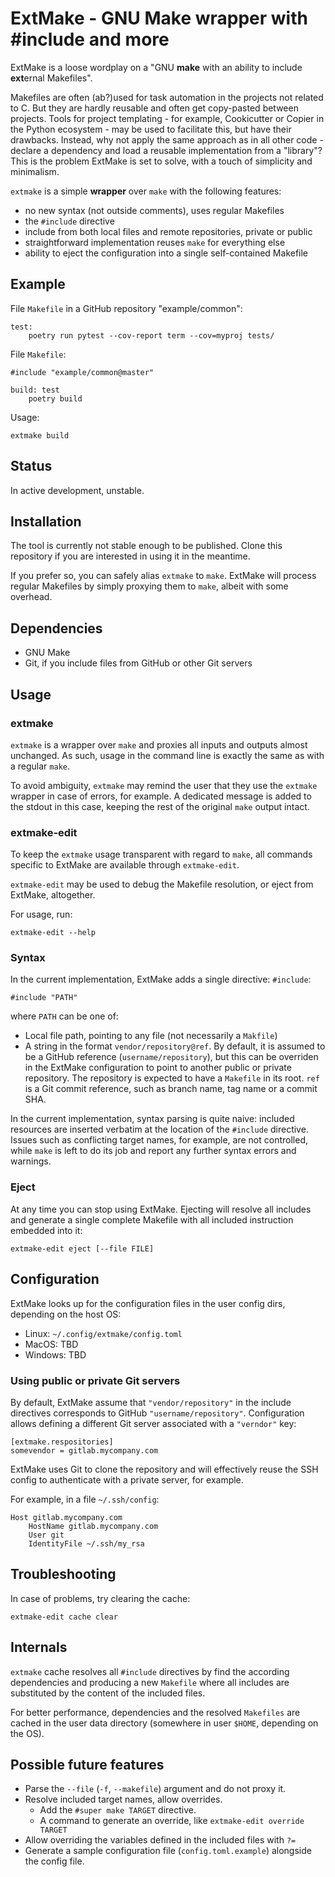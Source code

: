 # ExtMake - GNU Make wrapper with #include and more

ExtMake is a loose wordplay on a "GNU **make** with an ability to include
**ext**ernal Makefiles".

Makefiles are often (ab?)used for task automation in the projects not related
to C. But they are hardly reusable and often get copy-pasted between projects.
Tools for project templating - for example, Cookicutter or Copier in the Python
ecosystem - may be used to facilitate this, but have their drawbacks. Instead,
why not apply the same approach as in all other code - declare a dependency and
load a reusable implementation from a "library"? This is the problem ExtMake is
set to solve, with a touch of simplicity and minimalism.

`extmake` is a simple **wrapper** over `make` with the following features:

 - no new syntax (not outside comments), uses regular Makefiles
 - the `#include` directive
 - include from both local files and remote repositories, private or public
 - straightforward implementation reuses `make` for everything else
 - ability to eject the configuration into a single self-contained Makefile

## Example

File `Makefile` in a GitHub repository "example/common":

    test:
        poetry run pytest --cov-report term --cov=myproj tests/

File `Makefile`:

    #include "example/common@master"

    build: test
        poetry build

Usage:

    extmake build

## Status

In active development, unstable.

## Installation

The tool is currently not stable enough to be published. Clone this repository
if you are interested in using it in the meantime.

If you prefer so, you can safely alias `extmake` to `make`. ExtMake will
process regular Makefiles by simply proxying them to `make`, albeit with some
overhead.

## Dependencies

 - GNU Make
 - Git, if you include files from GitHub or other Git servers

## Usage

### extmake

`extmake` is a wrapper over `make` and proxies all inputs and outputs almost
unchanged. As such, usage in the command line is exactly the same as with a
regular `make`.

To avoid ambiguity, `extmake` may remind the user that they use the `extmake`
wrapper in case of errors, for example. A dedicated message is added to the
stdout in this case, keeping the rest of the original `make` output intact.

### extmake-edit

To keep the `extmake` usage transparent with regard to `make`, all commands
specific to ExtMake are available through `extmake-edit`.

`extmake-edit` may be used to debug the Makefile resolution, or eject from
ExtMake, altogether.

For usage, run:

    extmake-edit --help

### Syntax

In the current implementation, ExtMake adds a single directive: `#include`:

    #include "PATH"

where `PATH` can be one of:

 - Local file path, pointing to any file (not necessarily a `Makfile`)
 - A string in the format `vendor/repository@ref`. By default, it is assumed to
   be a GitHub reference (`username/repository`), but this can be overriden in
   the ExtMake configuration to point to another public or private repository.
   The repository is expected to have a `Makefile` in its root. `ref` is a Git
   commit reference, such as branch name, tag name or a commit SHA.

In the current implementation, syntax parsing is quite naive: included
resources are inserted verbatim at the location of the `#include` directive.
Issues such as conflicting target names, for example, are not controlled, while
`make` is left to do its job and report any further syntax errors and warnings.

### Eject

At any time you can stop using ExtMake. Ejecting will resolve all includes and
generate a single complete Makefile with all included instruction embedded into
it:

    extmake-edit eject [--file FILE]

## Configuration

ExtMake looks up for the configuration files in the user config dirs, depending
on the host OS:

 - Linux: `~/.config/extmake/config.toml`
 - MacOS: TBD
 - Windows: TBD

### Using public or private Git servers

By default, ExtMake assume that `"vendor/repository"` in the include directives
corresponds to GitHub `"username/repository"`. Configuration allows defining a
different Git server associated with a `"verndor"` key:

    [extmake.respositories]
    somevendor = gitlab.mycompany.com

ExtMake uses Git to clone the repository and will effectively reuse the SSH
config to authenticate with a private server, for example.

For example, in a file `~/.ssh/config`:

    Host gitlab.mycompany.com
        HostName gitlab.mycompany.com
        User git
        IdentityFile ~/.ssh/my_rsa

## Troubleshooting

In case of problems, try clearing the cache:

    extmake-edit cache clear

## Internals

`extmake` cache resolves all `#include` directives by find the according
dependencies and producing a new `Makefile` where all includes are substituted
by the content of the included files.

For better performance, dependencies and the resolved `Makefiles` are cached in
the user data directory (somewhere in user `$HOME`, depending on the OS).

## Possible future features

 - Parse the `--file` (`-f`, `--makefile`) argument and do not proxy it.
 - Resolve included target names, allow overrides.
   - Add the `#super make TARGET` directive.
   - A command to generate an override, like `extmake-edit override TARGET`
 - Allow overriding the variables defined in the included files with `?=`
 - Generate a sample configuration file (`config.toml.example`) alongside the
   config file.
